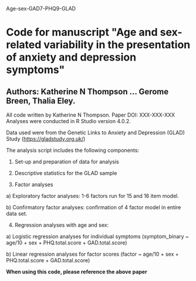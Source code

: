 Age-sex-GAD7-PHQ9-GLAD

# Code for manuscript "Age and sex-related variability in the presentation of anxiety and depression symptoms" 
## Authors: Katherine N Thompson ... Gerome Breen, Thalia Eley. 

All code written by Katherine N Thompson. Paper DOI: XXX-XXX-XXX 
Analyses were conducted in R Studio version 4.0.2.

Data used were from the Genetic Links to Anxiety and Depression (GLAD) Study (https://gladstudy.org.uk/)

The analysis script includes the following components:

1. Set-up and preparation of data for analysis

2. Descriptive statistics for the GLAD sample

3. Factor analyses
  
  a) Exploratory factor analyses: 1-6 factors run for 15 and 16 item model. 
  
  b) Confirmatory factor analyses: confirmation of 4 factor model in entire data set. 

4. Regression analyses with age and sex:
  
  a) Logistic regression analyses for individual symptoms (symptom_binary ~ age/10 + sex + PHQ.total.score + GAD.total.score)
  
  b) Linear regression analyses for factor scores (factor ~ age/10 + sex + PHQ.total.score + GAD.total.score)

**When using this code, please reference the above paper**




